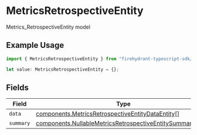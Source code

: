 # MetricsRetrospectiveEntity

Metrics_RetrospectiveEntity model

## Example Usage

```typescript
import { MetricsRetrospectiveEntity } from "firehydrant-typescript-sdk/models/components";

let value: MetricsRetrospectiveEntity = {};
```

## Fields

| Field                                                                                                                                    | Type                                                                                                                                     | Required                                                                                                                                 | Description                                                                                                                              |
| ---------------------------------------------------------------------------------------------------------------------------------------- | ---------------------------------------------------------------------------------------------------------------------------------------- | ---------------------------------------------------------------------------------------------------------------------------------------- | ---------------------------------------------------------------------------------------------------------------------------------------- |
| `data`                                                                                                                                   | [components.MetricsRetrospectiveEntityDataEntity](../../models/components/metricsretrospectiveentitydataentity.md)[]                     | :heavy_minus_sign:                                                                                                                       | N/A                                                                                                                                      |
| `summary`                                                                                                                                | [components.NullableMetricsRetrospectiveEntitySummaryEntity](../../models/components/nullablemetricsretrospectiveentitysummaryentity.md) | :heavy_minus_sign:                                                                                                                       | N/A                                                                                                                                      |
